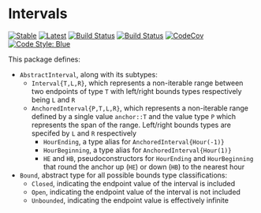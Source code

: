 # Intervals

[![Stable](https://img.shields.io/badge/docs-stable-blue.svg)](https://invenia.github.io/Intervals.jl/stable)
[![Latest](https://img.shields.io/badge/docs-latest-blue.svg)](https://invenia.github.io/Intervals.jl/latest)
[![Build Status](https://travis-ci.com/invenia/Intervals.jl.svg?branch=master)](https://travis-ci.com/invenia/Intervals.jl)
[![Build Status](https://ci.appveyor.com/api/projects/status/github/invenia/Intervals.jl?svg=true)](https://ci.appveyor.com/project/invenia/Intervals-jl)
[![CodeCov](https://codecov.io/gh/invenia/Intervals.jl/branch/master/graph/badge.svg)](https://codecov.io/gh/invenia/Intervals.jl)
[![Code Style: Blue](https://img.shields.io/badge/code%20style-blue-4495d1.svg)](https://github.com/invenia/BlueStyle)

This package defines:
* `AbstractInterval`, along with its subtypes:
  * `Interval{T,L,R}`, which represents a non-iterable range between two endpoints of type `T`
    with left/right bounds types respectively being `L` and `R`
  * `AnchoredInterval{P,T,L,R}`, which represents a non-iterable range defined by a single
    value `anchor::T` and the value type `P` which represents the span of the range. Left/right bounds types are specifed
    by `L` and `R` respectively
    * `HourEnding`, a type alias for `AnchoredInterval{Hour(-1)}`
    * `HourBeginning`, a type alias for `AnchoredInterval{Hour(1)}`
    * `HE` and `HB`, pseudoconstructors for `HourEnding` and `HourBeginning` that round the
      anchor up (`HE`) or down (`HB`) to the nearest hour
* `Bound`, abstract type for all possible bounds type classifications:
  * `Closed`, indicating the endpoint value of the interval is included
  * `Open`, indicating the endpoint value of the interval is not included
  * `Unbounded`, indicating the endpoint value is effectively infinite
